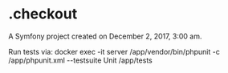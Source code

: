 .checkout
=========

A Symfony project created on December 2, 2017, 3:00 am.

Run tests via:
docker exec -it server /app/vendor/bin/phpunit -c /app/phpunit.xml --testsuite Unit /app/tests
